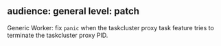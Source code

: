 audience: general
level: patch
---
Generic Worker: fix `panic` when the taskcluster proxy task feature tries to terminate the taskcluster proxy PID.
